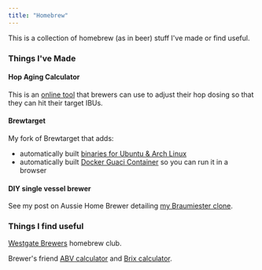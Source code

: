 ```yaml
---
title: "Homebrew"
---
```


This is a collection of homebrew (as in beer) stuff I've made or find useful.

### Things I've Made

#### Hop Aging Calculator

This is an [online tool](https://hopscalculator.chrisspeck.com/) that brewers can use to adjust their hop dosing so that they can hit their target IBUs.

#### Brewtarget

My fork of Brewtarget that adds:

- automatically built [binaries for Ubuntu & Arch Linux](https://github.com/cgspeck/brewtarget/releases)
- automatically built [Docker Guaci Container](https://hub.docker.com/r/cgspeck/brewtarget-guacgui) so you can run it in a browser

#### DIY single vessel brewer

See my post on Aussie Home Brewer detailing [my Braumiester clone](https://aussiehomebrewer.com/threads/speckybraumonster-2-1.99793/#post-1528116).

### Things I find useful

[Westgate Brewers](https://www.westgatebrewers.org/) homebrew club.

Brewer's friend [ABV calculator](https://www.brewersfriend.com/abv-calculator/) and [Brix calculator](https://www.brewersfriend.com/brix-converter/).
